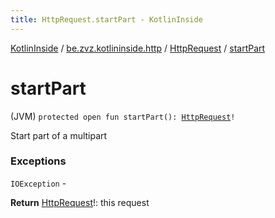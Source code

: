 ```yaml
---
title: HttpRequest.startPart - KotlinInside
---
```


[KotlinInside](../../index.html) / [be.zvz.kotlininside.http](../index.html) / [HttpRequest](index.html) / [startPart](./start-part.html)

# startPart

(JVM) `protected open fun startPart(): `[`HttpRequest`](index.html)`!`

Start part of a multipart

### Exceptions

`IOException` -

**Return**
[HttpRequest](index.html)!: this request

